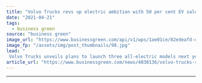 ```yaml
---
title: "Volvo Trucks revs up electric ambition with 50 per cent EV sales target"
date: "2021-04-21"
tags: 
  - business green
source: "business green"
image_url: "https://www.businessgreen.com/api/v1/wps/1ae01ce/82edeafd-da86-41ed-bfce-f04f00e24958/7/volvo-trucks-now-ready-to-electrify-image2-185x114.jpg"
image_fp: "/assets/img/post_thumbnails/98.jpg"
lead: "
 Volvo Trucks unveils plans to launch three all-electric models next year and produce hydrogen fuel cell trucks by mid-decade ..."
article_url: "https://www.businessgreen.com/news/4030136/volvo-trucks-revs-electric-ambition-cent-ev-sales-target"
---
```


---
